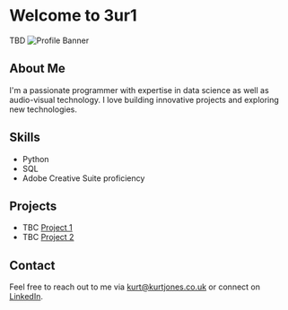 # Welcome to 3ur1

TBD ![Profile Banner](banner.jpg)

## About Me

I'm a passionate programmer with expertise in data science as well as audio-visual technology. I love building innovative projects and exploring new technologies.

## Skills

- Python
- SQL
- Adobe Creative Suite proficiency

## Projects

- TBC [Project 1](link)
- TBC [Project 2](link)

## Contact

Feel free to reach out to me via kurt@kurtjones.co.uk or connect on [LinkedIn](https://www.linkedin.com/in/kurt-jones-1a92b0192/).

